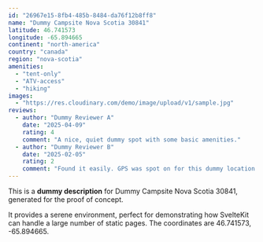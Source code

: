 ```yaml
---
id: "26967e15-8fb4-485b-8484-da76f12b8ff8"
name: "Dummy Campsite Nova Scotia 30841"
latitude: 46.741573
longitude: -65.894665
continent: "north-america"
country: "canada"
region: "nova-scotia"
amenities:
  - "tent-only"
  - "ATV-access"
  - "hiking"
images:
  - "https://res.cloudinary.com/demo/image/upload/v1/sample.jpg"
reviews:
  - author: "Dummy Reviewer A"
    date: "2025-04-09"
    rating: 4
    comment: "A nice, quiet dummy spot with some basic amenities."
  - author: "Dummy Reviewer B"
    date: "2025-02-05"
    rating: 2
    comment: "Found it easily. GPS was spot on for this dummy location."
---
```


This is a **dummy description** for Dummy Campsite Nova Scotia 30841, generated for the proof of concept.

It provides a serene environment, perfect for demonstrating how SvelteKit can handle a large number of static pages. The coordinates are 46.741573, -65.894665.
